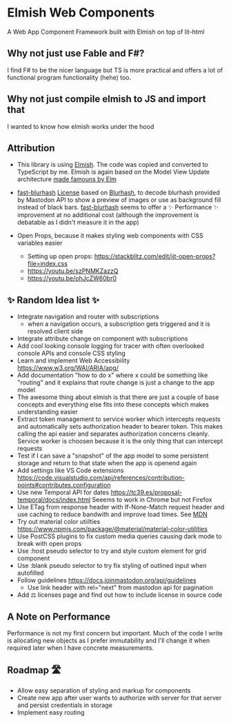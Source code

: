 # Elmish Web Components

A Web App Component Framework built with Elmish on top of lit-html

## Why not just use Fable and F#?

I find F# to be the nicer language but TS is more practical and offers a lot of functional program functionality (hehe) too.

## Why not just compile elmish to JS and import that

I wanted to know how elmish works under the hood

## Attribution

- This library is using [Elmish](https://github.com/elmish/elmish). The code was copied and converted to TypeScript by me. Elmish is again based on the Model View Update architecture [made famouns by Elm](https://github.com/elmish/elmish#elmish-elm-like-abstractions-for-f-applications)

- [fast-blurhash](https://github.com/mad-gooze/fast-blurhash) [License](https://github.com/mad-gooze/fast-blurhash/blob/main/LICENSE) based on [Blurhash](https://github.com/woltapp/blurhash/), to decode blurhash provided by Mastodon API to show a preview of images or use as background fill instead of black bars. [fast-blurhash](https://github.com/mad-gooze/fast-blurhash) seems to offer a ✨ Performance ✨ improvement at no additional cost (although the improvement is debatable as I didn't measure it in the app)

- Open Props, because it makes styling web components with CSS variables easier
  - Setting up open props: https://stackblitz.com/edit/jit-open-props?file=index.css
  - https://youtu.be/szPNMKZazzQ
  - https://youtu.be/ohJcZW60br0

## ✨ Random Idea list ✨

- Integrate navigation and router with subscriptions
  - when a navigation occurs, a subscription gets triggered and it is resolved client side
- Integrate attribute change on component with subscriptions
- Add cool looking console logging for tracer with often overlooked console APIs and console CSS styling
- Learn and implement Web Accessibility https://www.w3.org/WAI/ARIA/apg/
- Add documentation "how to do x" where x could be something like "routing" and it explains that route change is just a change to the app model
- The awesome thing about elmish is that there are just a couple of base concepts and everything else fits into these concepts which makes understanding easier
- Extract token management to service worker which intercepts requests and automatically sets authorization header to bearer token. This makes calling the api easier and separates authorization concerns cleanly. Service worker is choosen because it is the only thing that can intercept requests
- Test if I can save a "snapshot" of the app model to some persistent storage and return to that state when the app is openend again
- Add settings like VS Code extensions https://code.visualstudio.com/api/references/contribution-points#contributes.configuration
- Use new Temporal API for dates https://tc39.es/proposal-temporal/docs/index.html
  Seeems to work in Chrome but not Firefox
- Use ETag from response header with If-None-Match request header and use caching to reduce bandwith and improve load times. See [MDN](https://developer.mozilla.org/en-US/docs/Web/HTTP/Headers/ETag)
- Try out material color utiilties https://www.npmjs.com/package/@material/material-color-utilities
- Use PostCSS plugins to fix custom media queries causing dark mode to break with open props
- Use :host pseudo selector to try and style custom element for grid component
- Use :blank pseudo selector to try fix styling of outlined input when autofilled
- Follow guidelines https://docs.joinmastodon.org/api/guidelines
  - Use link header with rel="next" from mastodon api for pagination
- Add ⚖️ licenses page and find out how to include license in source code

## A Note on Performance

Performance is not my first concern but important. Much of the code I write is allocating new objects as I prefer immutability and I'll change it when required later when I have concrete measurements.

## Roadmap 🛣️

- Allow easy separation of styling and markup for components
- Create new app after user wants to authorize with server for that server and persist credentials in storage
- Implement easy routing

